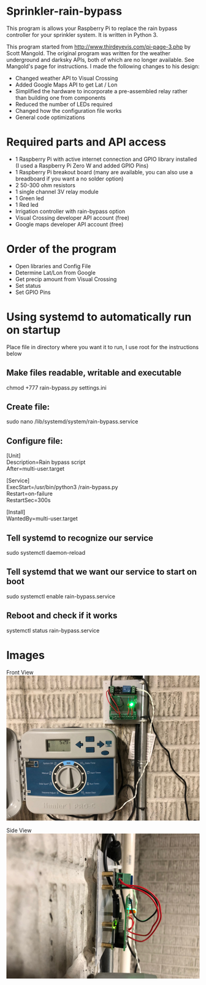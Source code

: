 # Sprinkler-rain-bypass
This program is allows your Raspberry Pi to replace the rain bypass controller for your sprinkler system. It is written in Python 3.

This program started from http://www.thirdeyevis.com/pi-page-3.php by Scott Mangold. The original program was written for the weather underground and darksky APIs, both of which are no longer available. See Mangold's page for instructions. I made the following changes to his design:
- Changed weather API to Visual Crossing
- Added Google Maps API to get Lat / Lon
- Simplified the hardware to incorporate a pre-assembled relay rather than building one from components
- Reduced the number of LEDs required
- Changed how the configuration file works
- General code optimizations

# Required parts and API access
- 1 Raspberry Pi with active internet connection and GPIO library installed (I used a Raspberry Pi Zero W and added GPIO Pins)
- 1 Raspberry Pi breakout board (many are available, you can also use a breadboard if you want a no solder option)
- 2 50-300 ohm resistors
- 1 single channel 3V relay module
- 1 Green led
- 1 Red led
- Irrigation controller with rain-bypass option
- Visual Crossing developer API account (free)
- Google maps developer API account (free)

# Order of the program
- Open libraries and Config File
- Determine Lat/Lon from Google
- Get precip amount from Visual Crossing
- Set status
- Set GPIO Pins

# Using systemd to automatically run on startup
Place file in directory where you want it to run, I use root for the instructions below

## Make files readable, writable and executable
chmod +777 rain-bypass.py settings.ini

## Create file:
sudo nano /lib/systemd/system/rain-bypass.service

## Configure file:
[Unit]  
Description=Rain bypass script  
After=multi-user.target  
  
[Service]  
ExecStart=/usr/bin/python3 /rain-bypass.py  
Restart=on-failure  
RestartSec=300s  
  
[Install]  
WantedBy=multi-user.target  

## Tell systemd to recognize our service
sudo systemctl daemon-reload

## Tell systemd that we want our service to start on boot
sudo systemctl enable rain-bypass.service

## Reboot and check if it works
systemctl status rain-bypass.service

# Images
Front View
![Picture1](IMG_0123.JPG)

Side View
![Picture1](IMG_0124.JPG)
